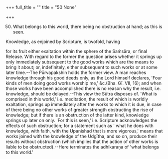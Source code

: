 +++
full_title = ""
title = "50 None"

+++


50. What belongs to this world, there being no obstruction at hand; as this is seen.

Knowledge, as enjoined by Scripture, is twofold, having

for its fruit either exaltation within the sphere of the Saṁsāra, or final Release. With regard to the former the question arises whether it springs up only immediately subsequent to the good works which are the means to bring it about; or, indefinitely, either subsequent to such works or at some later time.--The Pūrvapakshin holds the former view. A man reaches knowledge through his good deeds only, as the Lord himself declares, 'Four kinds of men doing good works worship me,' &c.(Bha. Gī. VII, 16); and when those works have been accomplished there is no reason why the result, i.e. knowledge, should be delayed.--This view the Sūtra disposes of. 'What is comprised in this world,' i.e. meditation, the result of which is worldly exaltation, springs up immediately after the works to which it is due, in case of there being no other works of greater strength obstructing the rise of knowledge; but if there is an obstruction of the latter kind, knowledge springs up later on only. 'For this is seen,' i.e. Scripture acknowledges the effects of such obstruction; for a statement such as ' what he does with knowledge, with faith, with the Upanishad that is more vigorous,' means that works joined with the knowledge of the Udgītha, and so on, produce their results without obstruction (which implies that the action of other works is liable to be obstructed).--Here terminates the adhikaraṇa of 'what belongs to this world.'

